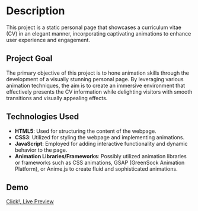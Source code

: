 # Description
This project is a static personal page that showcases a curriculum vitae (CV) in an elegant manner, incorporating captivating animations to enhance user experience and engagement.

## Project Goal
The primary objective of this project is to hone animation skills through the development of a visually stunning personal page. By leveraging various animation techniques, the aim is to create an immersive environment that effectively presents the CV information while delighting visitors with smooth transitions and visually appealing effects.

## Technologies Used

- **HTML5**: Used for structuring the content of the webpage.
- **CSS3**: Utilized for styling the webpage and implementing animations.
- **JavaScript**: Employed for adding interactive functionality and dynamic behavior to the page.
- **Animation Libraries/Frameworks**: Possibly utilized animation libraries or frameworks such as CSS animations, GSAP (GreenSock Animation Platform), or Anime.js to create fluid and sophisticated animations.

## Demo
[Click!, Live Preview](link_to_live_preview)
